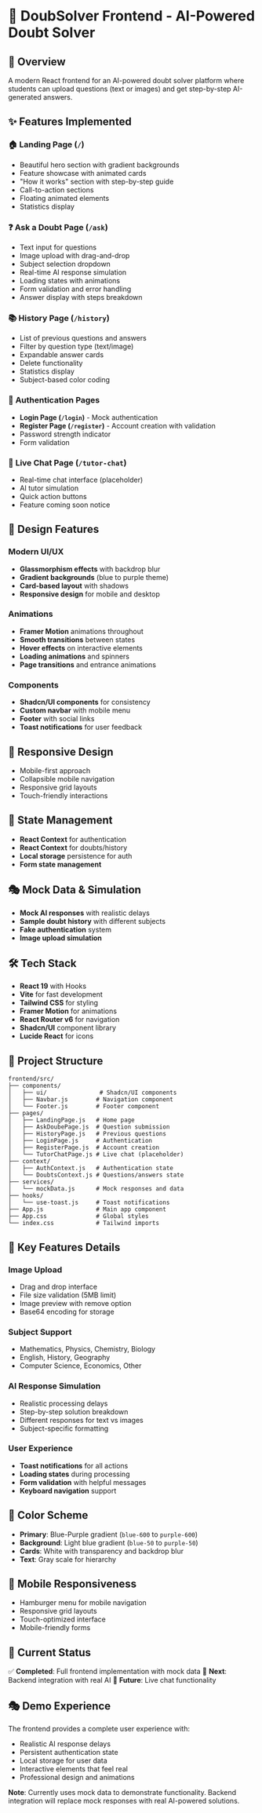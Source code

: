 # 🎯 DoubSolver Frontend - AI-Powered Doubt Solver

## 🚀 Overview

A modern React frontend for an AI-powered doubt solver platform where students can upload questions (text or images) and get step-by-step AI-generated answers.

## ✨ Features Implemented

### 🏠 **Landing Page (`/`)**
- Beautiful hero section with gradient backgrounds
- Feature showcase with animated cards
- "How it works" section with step-by-step guide
- Call-to-action sections
- Floating animated elements
- Statistics display

### ❓ **Ask a Doubt Page (`/ask`)**
- Text input for questions
- Image upload with drag-and-drop
- Subject selection dropdown
- Real-time AI response simulation
- Loading states with animations
- Form validation and error handling
- Answer display with steps breakdown

### 📚 **History Page (`/history`)**
- List of previous questions and answers
- Filter by question type (text/image)
- Expandable answer cards
- Delete functionality
- Statistics display
- Subject-based color coding

### 🔐 **Authentication Pages**
- **Login Page (`/login`)** - Mock authentication
- **Register Page (`/register`)** - Account creation with validation
- Password strength indicator
- Form validation

### 💬 **Live Chat Page (`/tutor-chat`)**
- Real-time chat interface (placeholder)
- AI tutor simulation
- Quick action buttons
- Feature coming soon notice

## 🎨 **Design Features**

### **Modern UI/UX**
- **Glassmorphism effects** with backdrop blur
- **Gradient backgrounds** (blue to purple theme)
- **Card-based layout** with shadows
- **Responsive design** for mobile and desktop

### **Animations**
- **Framer Motion** animations throughout
- **Smooth transitions** between states
- **Hover effects** on interactive elements
- **Loading animations** and spinners
- **Page transitions** and entrance animations

### **Components**
- **Shadcn/UI components** for consistency
- **Custom navbar** with mobile menu
- **Footer** with social links
- **Toast notifications** for user feedback

## 📱 **Responsive Design**
- Mobile-first approach
- Collapsible mobile navigation
- Responsive grid layouts
- Touch-friendly interactions

## 🔄 **State Management**
- **React Context** for authentication
- **React Context** for doubts/history
- **Local storage** persistence for auth
- **Form state management**

## 🎭 **Mock Data & Simulation**
- **Mock AI responses** with realistic delays
- **Sample doubt history** with different subjects
- **Fake authentication** system
- **Image upload simulation**

## 🛠 **Tech Stack**
- **React 19** with Hooks
- **Vite** for fast development
- **Tailwind CSS** for styling
- **Framer Motion** for animations
- **React Router v6** for navigation
- **Shadcn/UI** component library
- **Lucide React** for icons

## 📁 **Project Structure**

```
frontend/src/
├── components/
│   ├── ui/               # Shadcn/UI components
│   ├── Navbar.js        # Navigation component
│   └── Footer.js        # Footer component
├── pages/
│   ├── LandingPage.js   # Home page
│   ├── AskDoubePage.js  # Question submission
│   ├── HistoryPage.js   # Previous questions
│   ├── LoginPage.js     # Authentication
│   ├── RegisterPage.js  # Account creation
│   └── TutorChatPage.js # Live chat (placeholder)
├── context/
│   ├── AuthContext.js   # Authentication state
│   └── DoubtsContext.js # Questions/answers state
├── services/
│   └── mockData.js      # Mock responses and data
├── hooks/
│   └── use-toast.js     # Toast notifications
├── App.js               # Main app component
├── App.css              # Global styles
└── index.css            # Tailwind imports
```

## 🎯 **Key Features Details**

### **Image Upload**
- Drag and drop interface
- File size validation (5MB limit)
- Image preview with remove option
- Base64 encoding for storage

### **Subject Support**
- Mathematics, Physics, Chemistry, Biology
- English, History, Geography
- Computer Science, Economics, Other

### **AI Response Simulation**
- Realistic processing delays
- Step-by-step solution breakdown
- Different responses for text vs images
- Subject-specific formatting

### **User Experience**
- **Toast notifications** for all actions
- **Loading states** during processing
- **Form validation** with helpful messages
- **Keyboard navigation** support

## 🎨 **Color Scheme**
- **Primary**: Blue-Purple gradient (`blue-600` to `purple-600`)
- **Background**: Light blue gradient (`blue-50` to `purple-50`)
- **Cards**: White with transparency and backdrop blur
- **Text**: Gray scale for hierarchy

## 📱 **Mobile Responsiveness**
- Hamburger menu for mobile navigation
- Responsive grid layouts
- Touch-optimized interface
- Mobile-friendly forms

## 🔧 **Current Status**
✅ **Completed**: Full frontend implementation with mock data
🔄 **Next**: Backend integration with real AI
🚧 **Future**: Live chat functionality

## 🎭 **Demo Experience**
The frontend provides a complete user experience with:
- Realistic AI response delays
- Persistent authentication state  
- Local storage for user data
- Interactive elements that feel real
- Professional design and animations

**Note**: Currently uses mock data to demonstrate functionality. Backend integration will replace mock responses with real AI-powered solutions.